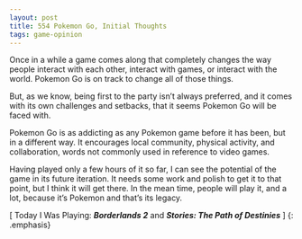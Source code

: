 ```yaml
---
layout: post
title: 554 Pokemon Go, Initial Thoughts
tags: game-opinion
---
```

Once in a while a game comes along that completely changes the way people interact with each other, interact with games, or interact with the world.  Pokemon Go is on track to change all of those things.

But, as we know, being first to the party isn’t always preferred, and it comes with its own challenges and setbacks, that it seems Pokemon Go will be faced with.

Pokemon Go is as addicting as any Pokemon game before it has been, but in a different way.  It encourages local community, physical activity, and collaboration, words not commonly used in reference to video games.

Having played only a few hours of it so far, I can see the potential of the game in its future iteration.  It needs some work and polish to get it to that point, but I think it will get there.  In the mean time, people will play it, and a lot, because it’s Pokemon and that’s its legacy.

[ Today I Was Playing: ***Borderlands 2*** and ***Stories: The Path of Destinies*** ]
{: .emphasis}